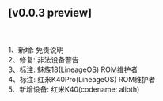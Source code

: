 ## [v0.0.3 preview]
<br><br>
1、新增: 免责说明  
2、修复: 非法设备警告  
3、标注: 魅族18(LineageOS) ROM维护者  
4、标注: 红米K40Pro(LineageOS) ROM维护者  
5、新增设备: 红米K40(codename: alioth)  
<br><br>